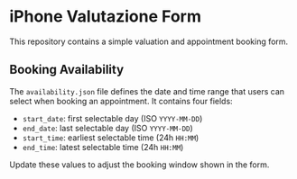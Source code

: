 # iPhone Valutazione Form

This repository contains a simple valuation and appointment booking form.

## Booking Availability

The `availability.json` file defines the date and time range that users can
select when booking an appointment. It contains four fields:

- `start_date`: first selectable day (ISO `YYYY-MM-DD`)
- `end_date`: last selectable day (ISO `YYYY-MM-DD`)
- `start_time`: earliest selectable time (24h `HH:MM`)
- `end_time`: latest selectable time (24h `HH:MM`)

Update these values to adjust the booking window shown in the form.
